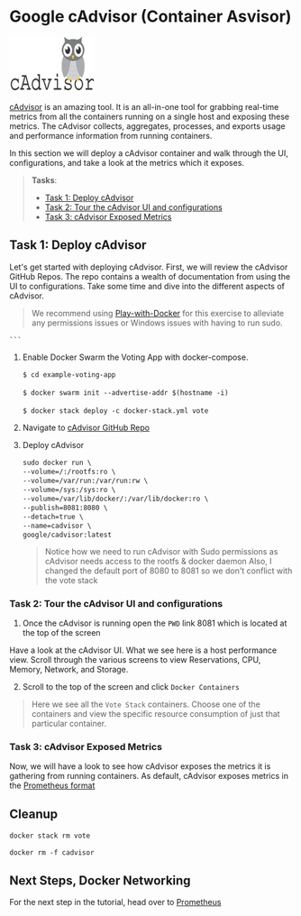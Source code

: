 # Google cAdvisor (Container Asvisor)

<img src="https://raw.githubusercontent.com/56kcloud/Training/master/img/cadvisor-logo.png" alt="cAdvisor Logo" width="150" height="99"> 

[cAdvisor](https://hub.docker.com/r/google/cadvisor/) is an amazing tool. It is an all-in-one tool for grabbing real-time metrics from all the containers running on a single host and exposing these metrics. The cAdvisor collects, aggregates, processes, and exports usage and performance information from running containers.

In this section we will deploy a cAdvisor container and walk through the UI, configurations, and take a look at the metrics which it exposes.

> **Tasks**:
>
>
> * [Task 1: Deploy cAdvisor](#Task_1)
> * [Task 2: Tour the cAdvisor UI and configurations](#Task_2)
> * [Task 3: cAdvisor Exposed Metrics](#Task_3)

## <a name="Task_1"></a>Task 1: Deploy cAdvisor

Let's get started with deploying cAdvisor. First, we will review the cAdvisor GitHub Repos. The repo contains a wealth of documentation from using the UI to configurations. Take some time and dive into the different aspects of cAdvisor.

> We recommend using [Play-with-Docker](https://labs.play-with-docker.com/) for this exercise to alleviate any permissions issues or Windows issues with having to run sudo.

    ```

1. Enable Docker Swarm the Voting App with docker-compose.

    ```
    $ cd example-voting-app

    $ docker swarm init --advertise-addr $(hostname -i)

    $ docker stack deploy -c docker-stack.yml vote
    
    ```

3. Navigate to [cAdvisor GitHub Repo](https://github.com/google/cadvisor)


4. Deploy cAdvisor

    ```
    sudo docker run \
    --volume=/:/rootfs:ro \
    --volume=/var/run:/var/run:rw \
    --volume=/sys:/sys:ro \
    --volume=/var/lib/docker/:/var/lib/docker:ro \
    --publish=8081:8080 \
    --detach=true \
    --name=cadvisor \
    google/cadvisor:latest
    ```
    
    > Notice how we need to run cAdvisor with Sudo permissions as cAdvisor needs access to the rootfs & docker daemon
    > Also, I changed the default port of 8080 to 8081 so we don't conflict with the vote stack

### <a name="Task_2"></a>Task 2: Tour the cAdvisor UI and configurations

1. Once the cAdvisor is running open the `PWD` link 8081 which is located at the top of the screen

Have a look at the cAdvisor UI. What we see here is a host performance view. Scroll through the various screens to view Reservations, CPU, Memory, Network, and Storage.

2. Scroll to the top of the screen and click `Docker Containers`

> Here we see all the `Vote Stack` containers. Choose one of the containers and view the specific resource consumption of just that particular container.


### <a name="Task_3"></a>Task 3: cAdvisor Exposed Metrics

Now, we will have a look to see how cAdvisor exposes the metrics it is gathering from running containers. As default, cAdvisor exposes metrics in the [Prometheus format](https://prometheus.io/docs/instrumenting/writing_exporters/)

## Cleanup

```
docker stack rm vote
````

```
docker rm -f cadvisor
``` 


## Next Steps, Docker Networking
For the next step in the tutorial, head over to [Prometheus](./monitoring-stack.md)
